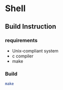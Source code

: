 # Shell

## Build Instruction

### requirements

- Unix-compliant system
- c compiler
- make

### Build

```sh
make
```
